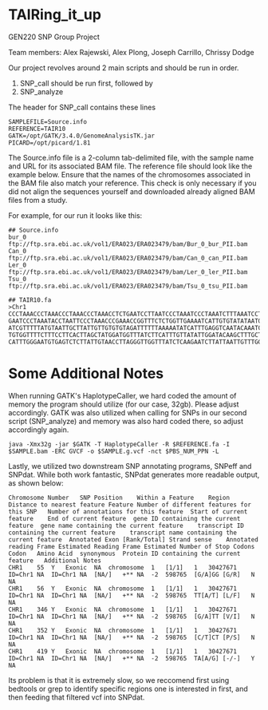# TAIRing_it_up
GEN220 SNP Group Project

Team members: Alex Rajewski, Alex Plong, Joseph Carrillo, Chrissy Dodge

Our project revolves around 2 main scripts and should be run in order.
  1. SNP_call should be run first, followed by
  2. SNP_analyze

The header for SNP_call contains these lines  
```
SAMPLEFILE=Source.info
REFERENCE=TAIR10
GATK=/opt/GATK/3.4.0/GenomeAnalysisTK.jar
PICARD=/opt/picard/1.81
```

The Source.info file is a 2-column tab-delimited file, with the sample name and URL for its associated BAM file.
The reference file should look like the example below. Ensure that the names of the chromosomes associated in the BAM file also match your reference. This check is only necessary if you did not align the sequences yourself and downloaded already aligned BAM files from a study.

For example, for our run it looks like this:
```
## Source.info
bur_0	ftp://ftp.sra.ebi.ac.uk/vol1/ERA023/ERA023479/bam/Bur_0_bur_PII.bam
Can_0	ftp://ftp.sra.ebi.ac.uk/vol1/ERA023/ERA023479/bam/Can_0_can_PII.bam
Ler_0	ftp://ftp.sra.ebi.ac.uk/vol1/ERA023/ERA023479/bam/Ler_0_ler_PII.bam
Tsu_0	ftp://ftp.sra.ebi.ac.uk/vol1/ERA023/ERA023479/bam/Tsu_0_tsu_PII.bam

## TAIR10.fa
>Chr1
CCCTAAACCCTAAACCCTAAACCCTAAACCTCTGAATCCTTAATCCCTAAATCCCTAAATCTTTAAATCCTACATCCAT
GAATCCCTAAATACCTAATTCCCTAAACCCGAAACCGGTTTCTCTGGTTGAAAATCATTGTGTATATAATGATAATTTT
ATCGTTTTTATGTAATTGCTTATTGTTGTGTGTAGATTTTTTAAAAATATCATTTGAGGTCAATACAAATCCTATTTCT
TGTGGTTTTCTTTCCTTCACTTAGCTATGGATGGTTTATCTTCATTTGTTATATTGGATACAAGCTTTGCTACGATCTA
CATTTGGGAATGTGAGTCTCTTATTGTAACCTTAGGGTTGGTTTATCTCAAGAATCTTATTAATTGTTTGGACTGTTTA
```
# Some Additional Notes

When running GATK's HaplotypeCaller, we hard coded the amount of memory the program should utilize (for our case, 32gb). Please adjust accordingly.
GATK was also utilized when calling for SNPs in our second script (SNP_analyze) and memory was also hard coded there, so adjust accordingly again.
```
java -Xmx32g -jar $GATK -T HaplotypeCaller -R $REFERENCE.fa -I $SAMPLE.bam -ERC GVCF -o $SAMPLE.g.vcf -nct $PBS_NUM_PPN -L
```

Lastly, we utilized two downstream SNP annotating programs, SNPeff and SNPdat. While both work fantastic, SNPdat generates more readable output, as shown below:
```
Chromosome Number	SNP Position	Within a Feature	Region	Distance to nearest feature	Feature	Number of different features for this SNP	Number of annotations for this feature	Start of current feature	End of current feature	gene ID containing the current feature	gene name containing the current feature	transcript ID containing the current feature	transcript name containing the current feature	Annotated Exon [Rank/Total]	Strand sense	Annotated reading Frame	Estimated Reading Frame	Estimated Number of Stop Codons	Codon	Amino Acid	synonymous	Protein ID containing the current feature	Additional Notes
CHR1	55	Y	Exonic	NA	chromosome	1	[1/1]	1	30427671	ID=Chr1	NA	ID=Chr1	NA	[NA/]	+**	NA	-2	598765	[G/A]GG	[G/R]	N	NA
CHR1	56	Y	Exonic	NA	chromosome	1	[1/1]	1	30427671	ID=Chr1	NA	ID=Chr1	NA	[NA/]	+**	NA	-2	598765	TT[A/T]	[L/F]	N	NA
CHR1	346	Y	Exonic	NA	chromosome	1	[1/1]	1	30427671	ID=Chr1	NA	ID=Chr1	NA	[NA/]	+**	NA	-2	598765	[G/A]TT	[V/I]	N	NA
CHR1	352	Y	Exonic	NA	chromosome	1	[1/1]	1	30427671	ID=Chr1	NA	ID=Chr1	NA	[NA/]	+**	NA	-2	598765	[C/T]CT	[P/S]	N	NA
CHR1	419	Y	Exonic	NA	chromosome	1	[1/1]	1	30427671	ID=Chr1	NA	ID=Chr1	NA	[NA/]	+**	NA	-2	598765	TA[A/G]	[-/-]	Y	NA
```

Its problem is that it is extremely slow, so we reccomend first using bedtools or grep to identify specific regions one is interested in first, and then feeding that filtered vcf into SNPdat.
